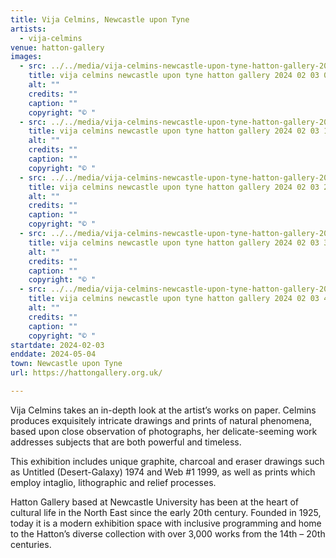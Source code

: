```yaml
---
title: Vija Celmins, Newcastle upon Tyne
artists:
  - vija-celmins
venue: hatton-gallery
images:
  - src: ../../media/vija-celmins-newcastle-upon-tyne-hatton-gallery-2024-02-03-0.webp
    title: vija celmins newcastle upon tyne hatton gallery 2024 02 03 0
    alt: ""
    credits: ""
    caption: ""
    copyright: "© "
  - src: ../../media/vija-celmins-newcastle-upon-tyne-hatton-gallery-2024-02-03-1.webp
    title: vija celmins newcastle upon tyne hatton gallery 2024 02 03 1
    alt: ""
    credits: ""
    caption: ""
    copyright: "© "
  - src: ../../media/vija-celmins-newcastle-upon-tyne-hatton-gallery-2024-02-03-2.webp
    title: vija celmins newcastle upon tyne hatton gallery 2024 02 03 2
    alt: ""
    credits: ""
    caption: ""
    copyright: "© "
  - src: ../../media/vija-celmins-newcastle-upon-tyne-hatton-gallery-2024-02-03-3.webp
    title: vija celmins newcastle upon tyne hatton gallery 2024 02 03 3
    alt: ""
    credits: ""
    caption: ""
    copyright: "© "
  - src: ../../media/vija-celmins-newcastle-upon-tyne-hatton-gallery-2024-02-03-4.webp
    title: vija celmins newcastle upon tyne hatton gallery 2024 02 03 4
    alt: ""
    credits: ""
    caption: ""
    copyright: "© "
startdate: 2024-02-03
enddate: 2024-05-04
town: Newcastle upon Tyne
url: https://hattongallery.org.uk/

---
```


Vija Celmins takes an in-depth look at the artist’s works on paper. Celmins produces exquisitely intricate drawings and prints of natural phenomena, based upon close observation of photographs, her delicate-seeming work addresses subjects that are both powerful and timeless.

This exhibition includes unique graphite, charcoal and eraser drawings such as Untitled (Desert-Galaxy) 1974 and Web #1 1999, as well as prints which employ intaglio, lithographic and relief processes.

Hatton Gallery based at Newcastle University has been at the heart of cultural life in the North East since the early 20th century. Founded in 1925, today it is a modern exhibition space with inclusive programming and home to the Hatton’s diverse collection with over 3,000 works from the 14th – 20th centuries.
